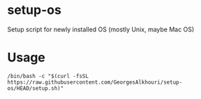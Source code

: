 # setup-os
Setup script for newly installed OS (mostly Unix, maybe Mac OS) 

# Usage

```shell
/bin/bash -c "$(curl -fsSL https://raw.githubusercontent.com/GeorgesAlkhouri/setup-os/HEAD/setup.sh)"
```
